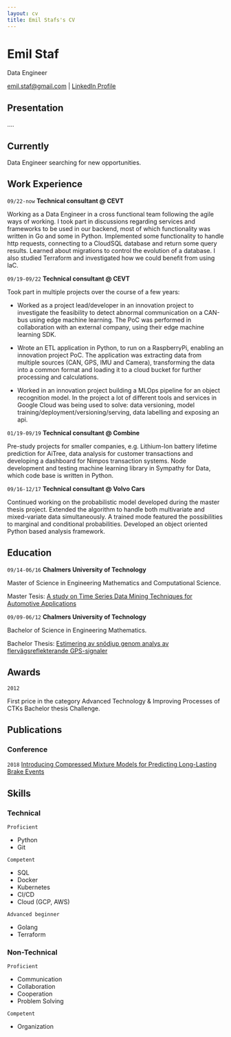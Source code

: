 ```yaml
---
layout: cv
title: Emil Stafs's CV
---
```

# Emil Staf
Data Engineer

<div id="webaddress">
<a href="emil.staf@gmail.com">emil.staf@gmail.com</a>
| <a href="https://www.linkedin.com/in/emil-staf-523b8120/">LinkedIn Profile</a>
</div>

## Presentation
....


## Currently

Data Engineer searching for new opportunities.

## Work Experience

`09/22-now`
__Technical consultant @ CEVT__

Working as a Data Engineer in a cross functional team following the agile ways of working. I took part in discussions regarding services and frameworks to be used in our backend, most of which functionality was written in Go and some in Python. Implemented some functionality to handle http requests, connecting to a CloudSQL database and return some query results. Learned about migrations to control the evolution of a database. I also studied Terraform and investigated how we could benefit from using IaC.

`09/19-09/22`
__Technical consultant @ CEVT__

Took part in multiple projects over the course of a few years:

 - Worked as a project lead/developer in an innovation project to investigate the feasibility to detect abnormal communication on a CAN-bus using edge machine learning. The PoC was performed in collaboration with an external company, using their edge machine learning SDK.

- Wrote an ETL application in Python, to run on a RaspberryPi, enabling an innovation project PoC. The application was extracting data from multiple sources (CAN, GPS, IMU and Camera), transforming the data into a common format and loading it to a cloud bucket for further processing and calculations.

- Worked in an innovation project building a MLOps pipeline for an object recognition model. In the project a lot of different tools and services in Google Cloud was being used to solve: data versioning, model training/deployment/versioning/serving, data labelling and exposing an api.

`01/19-09/19`
__Technical consultant @ Combine__

Pre-study projects for smaller companies, e.g. Lithium-Ion battery lifetime prediction for AiTree, data analysis for customer transactions and developing a dashboard for Nimpos transaction systems. Node development and testing machine learning library in Sympathy for Data, which code base is written in Python.

`09/16-12/17`
__Technical consultant @ Volvo Cars__

Continued working on the probabilistic model developed during the master thesis project. Extended the algorithm to handle both multivariate and mixed-variate data simultaneously. A trained mode featured the possibilities to marginal and conditional probabilities. Developed an object oriented Python based analysis framework.

## Education

`09/14-06/16`
__Chalmers University of Technology__

Master of Science in Engineering Mathematics and Computational Science.

Master Tesis: <a href="https://odr.chalmers.se/items/726efcda-a3d9-4dbd-903d-5d84512b66fd">A study on Time Series Data Mining Techniques for Automotive Applications</a>

`09/09-06/12`
__Chalmers University of Technology__

Bachelor of Science in Engineering Mathematics.

Bachelor Thesis: <a href="https://odr.chalmers.se/items/a2616bf0-3b52-448f-aef7-2d88da60998b">Estimering av snödjup genom analys av flervägsreflekterande GPS-signaler</a>

## Awards

`2012`

First price in the category Advanced Technology & Improving Processes of CTKs Bachelor thesis Challenge.

## Publications

### Conference

`2018`
<a href="https://research.chalmers.se/publication/506034">Introducing Compressed Mixture Models for Predicting Long-Lasting Brake Events</a>


## Skills

### Technical

`Proficient`
- Python
- Git

`Competent`
- SQL
- Docker
- Kubernetes
- CI/CD
- Cloud (GCP, AWS)

`Advanced beginner`
- Golang
- Terraform

### Non-Technical

`Proficient`
- Communication
- Collaboration
- Cooperation
- Problem Solving

`Competent`
- Organization


<!-- ### Footer

Last updated: May 2013 -->


